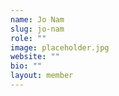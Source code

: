 ```yaml
---
name: Jo Nam
slug: jo-nam
role: ""
image: placeholder.jpg
website: ""
bio: ""
layout: member
---
```

